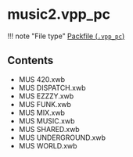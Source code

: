 # music2.vpp_pc
!!! note "File type"
	[Packfile (`.vpp_pc`)](../../formats/packfiles)

## Contents
* MUS 420.xwb
* MUS DISPATCH.xwb
* MUS EZZZY.xwb
* MUS FUNK.xwb
* MUS MIX.xwb
* MUS MUSIC.xwb
* MUS SHARED.xwb
* MUS UNDERGROUND.xwb
* MUS WORLD.xwb
